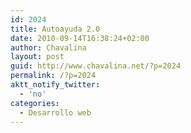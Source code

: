 ```yaml
---
id: 2024
title: Autoayuda 2.0
date: 2010-09-14T16:38:24+02:00
author: Chavalina
layout: post
guid: http://www.chavalina.net/?p=2024
permalink: /?p=2024
aktt_notify_twitter:
  - 'no'
categories:
  - Desarrollo web
---
```

